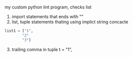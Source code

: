 my custom python lint program, checks list
1. import statements that ends with "\"
2. list, tuple statements thating using implict string concacte
```python
list1 = ["1",
        "2"
        "3"]
```

3. trailing comma in tuple
t = "1",
